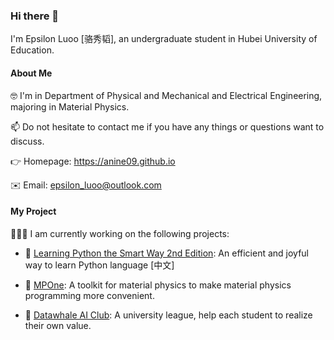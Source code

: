 ### Hi there 👋

I'm Epsilon Luoo [骆秀韬], an undergraduate student in Hubei University of Education.

#### About Me

🤓 I'm in Department of Physical and Mechanical and Electrical Engineering, majoring in Material Physics.

📫 Do not hesitate to contact me if you have any things or questions want to discuss.

👉 Homepage: <https://anine09.github.io>

✉️ Email: epsilon_luoo@outlook.com

#### My Project
🧑🏽‍💻 I am currently working on the following projects:

- 📖 [Learning Python the Smart Way 2nd Edition](https://datawhalechina.github.io/learn-python-the-smart-way-v2/): An efficient and joyful way to learn Python language [中文]

- 🚀 [MPOne](https://github.com/anine09/MPOne): A toolkit for material physics to make material physics programming more convenient.

- 🏫 [Datawhale AI Club](https://datawhalechina.github.io/ai-club/): A university league, help each student to realize their own value.
